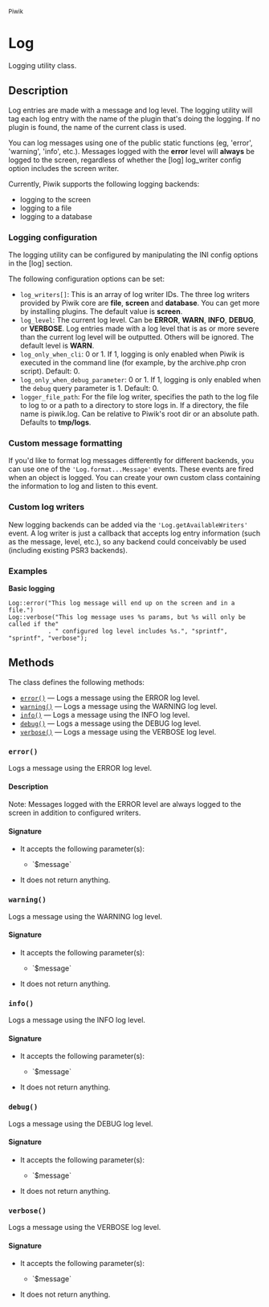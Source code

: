 <small>Piwik</small>

Log
===

Logging utility class.

Description
-----------

Log entries are made with a message and log level. The logging utility will tag each
log entry with the name of the plugin that's doing the logging. If no plugin is found,
the name of the current class is used.

You can log messages using one of the public static functions (eg, 'error', 'warning',
'info', etc.). Messages logged with the **error** level will **always** be logged to
the screen, regardless of whether the [log] log_writer config option includes the
screen writer.

Currently, Piwik supports the following logging backends:
- logging to the screen
- logging to a file
- logging to a database

### Logging configuration

The logging utility can be configured by manipulating the INI config options in the
[log] section.

The following configuration options can be set:

- `log_writers[]`: This is an array of log writer IDs. The three log writers provided
                   by Piwik core are **file**, **screen** and **database**. You can
                   get more by installing plugins. The default value is **screen**.
- `log_level`: The current log level. Can be **ERROR**, **WARN**, **INFO**, **DEBUG**,
               or **VERBOSE**. Log entries made with a log level that is as or more
               severe than the current log level will be outputted. Others will be
               ignored. The default level is **WARN**.
- `log_only_when_cli`: 0 or 1. If 1, logging is only enabled when Piwik is executed
                       in the command line (for example, by the archive.php cron
                       script). Default: 0.
- `log_only_when_debug_parameter`: 0 or 1. If 1, logging is only enabled when the
                                   `debug` query parameter is 1. Default: 0.
- `logger_file_path`: For the file log writer, specifies the path to the log file
                      to log to or a path to a directory to store logs in. If a
                      directory, the file name is piwik.log. Can be relative to
                      Piwik's root dir or an absolute path. Defaults to **tmp/logs**.

### Custom message formatting

If you'd like to format log messages differently for different backends, you can use
one of the `'Log.format...Message'` events. These events are fired when an object is
logged. You can create your own custom class containing the information to log and
listen to this event.

### Custom log writers

New logging backends can be added via the `'Log.getAvailableWriters'` event. A log
writer is just a callback that accepts log entry information (such as the message,
level, etc.), so any backend could conceivably be used (including existing PSR3
backends).

### Examples

**Basic logging**

    Log::error("This log message will end up on the screen and in a file.")
    Log::verbose("This log message uses %s params, but %s will only be called if the"
               . " configured log level includes %s.", "sprintf", "sprintf", "verbose");

Methods
-------

The class defines the following methods:

- [`error()`](#error) &mdash; Logs a message using the ERROR log level.
- [`warning()`](#warning) &mdash; Logs a message using the WARNING log level.
- [`info()`](#info) &mdash; Logs a message using the INFO log level.
- [`debug()`](#debug) &mdash; Logs a message using the DEBUG log level.
- [`verbose()`](#verbose) &mdash; Logs a message using the VERBOSE log level.

<a name="error" id="error"></a>
<a name="error" id="error"></a>
### `error()`

Logs a message using the ERROR log level.

#### Description

Note: Messages logged with the ERROR level are always logged to the screen in addition
to configured writers.

#### Signature

-  It accepts the following parameter(s):

   <ul>
   <li>
      <div markdown="1" class="parameter">
      `$message`

      <div markdown="1" class="param-desc"></div>

      <div style="clear:both;"/>

      </div>
   </li>
   </ul>
- It does not return anything.

<a name="warning" id="warning"></a>
<a name="warning" id="warning"></a>
### `warning()`

Logs a message using the WARNING log level.

#### Signature

-  It accepts the following parameter(s):

   <ul>
   <li>
      <div markdown="1" class="parameter">
      `$message`

      <div markdown="1" class="param-desc"></div>

      <div style="clear:both;"/>

      </div>
   </li>
   </ul>
- It does not return anything.

<a name="info" id="info"></a>
<a name="info" id="info"></a>
### `info()`

Logs a message using the INFO log level.

#### Signature

-  It accepts the following parameter(s):

   <ul>
   <li>
      <div markdown="1" class="parameter">
      `$message`

      <div markdown="1" class="param-desc"></div>

      <div style="clear:both;"/>

      </div>
   </li>
   </ul>
- It does not return anything.

<a name="debug" id="debug"></a>
<a name="debug" id="debug"></a>
### `debug()`

Logs a message using the DEBUG log level.

#### Signature

-  It accepts the following parameter(s):

   <ul>
   <li>
      <div markdown="1" class="parameter">
      `$message`

      <div markdown="1" class="param-desc"></div>

      <div style="clear:both;"/>

      </div>
   </li>
   </ul>
- It does not return anything.

<a name="verbose" id="verbose"></a>
<a name="verbose" id="verbose"></a>
### `verbose()`

Logs a message using the VERBOSE log level.

#### Signature

-  It accepts the following parameter(s):

   <ul>
   <li>
      <div markdown="1" class="parameter">
      `$message`

      <div markdown="1" class="param-desc"></div>

      <div style="clear:both;"/>

      </div>
   </li>
   </ul>
- It does not return anything.

